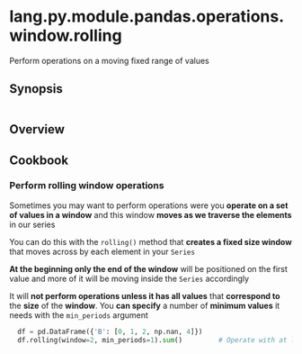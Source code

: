 # lang.py.module.pandas.operations.window.rolling

Perform operations on a moving fixed range of values

## Synopsis

```py

```

## Overview

## Cookbook

### Perform rolling window operations

Sometimes you may want to perform operations were you **operate on a set of
values in a window** and this window **moves as we traverse the elements** in
our series

You can do this with the `rolling()` method that **creates a fixed size window**
that moves across by each element in your `Series`

**At the beginning only the end of the window** will be positioned on the first
value and more of it will be moving inside the `Series` accordingly

It will **not perform operations unless it has all values** that **correspond
to** the **size** of the **window**. You **can specify** a number of **minimum
values** it needs with the `min_periods` argument

```py
  df = pd.DataFrame({'B': [0, 1, 2, np.nan, 4]})
  df.rolling(window=2, min_periods=1).sum()         # Operate with at least one value
```
